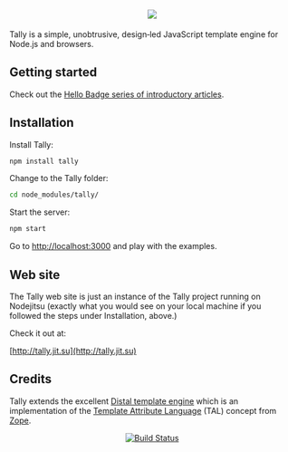 <h1 style='text-align: center'><a href='/'><img id='tally-logo' src='https://aralbalkan.com/views/images/tally-logo.svg'></a></h1>

Tally is a simple, unobtrusive, design‐led JavaScript template engine for Node.js and browsers.

Getting started
---

Check out the [Hello Badge series of introductory articles](https://github.com/aral/tally-hello-badge-1-text-and-attribute).

Installation
---

Install Tally:

```bash
npm install tally
```

Change to the Tally folder:

```bash
cd node_modules/tally/
```

Start the server:

```bash
npm start
```

Go to [http://localhost:3000](http://localhost:3000/) and play with the examples.

Web site
---

The Tally web site is just an instance of the Tally project running on Nodejitsu (exactly what you would see on your local machine if you followed the steps under Installation, above.)

Check it out at:

[http://tally.jit.su](http://tally.jit.su)


Credits
---

Tally extends the excellent [Distal template engine](https://code.google.com/p/distal/) which is an implementation of the [Template Attribute Language](http://en.wikipedia.org/wiki/Template_Attribute_Language) (TAL) concept from [Zope](http://www.zope.org).

<p style='text-align: center; vertical-align: middle;'><a href='https://travis-ci.org/aral/tally'><img src='https://travis-ci.org/aral/tally.png?branch=master' alt='Build Status'></a></p>